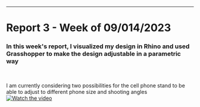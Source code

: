 ---
# Report 3 - Week of 09/014/2023 #

### In this week's report, I visualized my design in Rhino and used Grasshopper to make the design adjustable in a parametric way
<br>

I am currently considering two possibilities for the cell phone stand to be able to adjust to different phone size and shooting angles
<br>
[![Watch the video](https://i.stack.imgur.com/Vp2cE.png)](https://youtu.be/ZDXz2oJAfVM)
